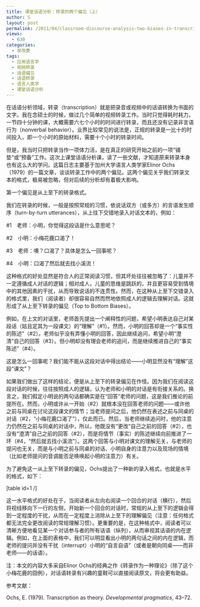 ```yaml
---
title: 课堂话语分析：转录的两个偏见（上）
author: S
layout: post
permalink: /2011/04/classroom-discourse-analysis-two-biases-in-transcription-1/
views:
  - 630
categories:
  - 发改委
tags:
  - 应用语言学
  - 视频转录
  - 话语偏见
  - 话语转录
  - 语言人类学
  - 课堂话语分析
---
```

在话语分析领域，转录（transcription）就是把录音或视频中的话语转换为书面的文字。我在念硕士的时候，做过几个简单的视频转录工作。当时只觉得耗时耗力，一节四十分钟的课，大概需要六七个小时的时间进行转录，而且还没有记录非言语行为（nonverbal behavior）。业界比较常见的说法是，正规的转录是一比十的时间投入，即一个小时的原始材料，需要十个小时的转录时间。

但是，我当时只把转录当作一项体力活，是在真正的研究开始之前的一项“铺垫”或“预备”工作。这次上课堂话语分析课，读了一些文献，才知道原来转录本身也有这么大的学问。这篇日志主要基于加州大学语言人类学家Elinor Ochs（1979）的一篇文章，谈谈转录工作中的两个偏见。这两个偏见关乎我们转录文本的格式，极易被忽略，但对后续的分析却有着极大影响。

第一个偏见是从上至下的转录格式。

我们在转录的时候，一般是按照常规的习惯，依说话双方（或多方）的言语发生顺序（turn-by-turn utterances），从上往下交错地录入对话文本的，例如：

#1　老师：小明，你觉得这段话是什么意思呢？

#2　小明：小梅花鹿口渴了！

#3　老师：噢？口渴了？具体是怎么一回事呢？

#4　小明：口渴了然后就去找小溪流！

这种格式的好处显然是符合人的正常阅读习惯，但其坏处往往被忽略了：儿童并不一定遵循成人对话的逻辑；相对成人，儿童的思维是跳跃的，并且更容易受到情境中的其他因素的干扰，从而导致说话的不连贯性。然而，在这种从上至下交错录入的格式里，我们（阅读者）却很容易自然而然地依照成人的逻辑去理解对话。这就形成了从上至下转录的偏见（Top to Bottom Biases）。

例如，在上文的对话里，老师首先提出一个阐释性的问题，希望小明表达自己对某段话（姑且定其为一段课文）的“理解”（#1）。然而，小明的回答却是一个“事实性的陈述”（#2）。老师似乎没有弄懂小明的回答，因此继续追问，希望小明“澄清”自己的回答（#3）。但小明却没有理会老师的追问，而是继续推进自己的“事实陈述”（#4）。

这是怎么一回事呢？我们能不能从这段对话中得出结论——小明显然没有“理解”这段“课文”？

如果我们做出了这样的结论，便是从上至下的转录偏见在作怪。因为我们在阅读这段对话的时候，往往按照成人的逻辑，认为老师和小明的对话是有衔接关系的。换言之，我们假定小明说的两句话都确实是在“回答”老师的问题，这是我们推论的前提所在。然而，小明或许从一开始（#2）就根本没在回答老师的问题——或许他之前与同桌在讨论这段课文的情节；当老师提问之后，他仍然在表述之前与同桌的对话（#2，“小梅花鹿口渴了”），仅此而已。然后，当老师继续追问时，他的注意力仍然在之前与同桌的对话中，所以，他既没有“更改”自己之前的回答（#2），也没有“澄清”自己之前的回答（#2），而是将情节（事实）的陈述继续向前推进了一环（#4，“然后就去找小溪流”）。这两个回答与小明对课文的理解无关，与老师的提问也无关，而是与小明之前与同桌的对话、小明自身的注意力以及现场的情境（比如老师提问的音调能否足唤唤起小明的注意力）有关。

为了避免这一从上至下转录的偏见，Ochs提出了一种新的录入格式，也就是水平的格式，如下：

[table id=1 /]

这一水平格式的好处在于，当阅读者从左向右阅读一个回合的对话（横行），然后将视线移向下一行的左侧，开始新一个回合的对话时，常规的从上至下的逻辑会得到一定程度的干扰，从而在一定程度上消除从上至下的理解偏见（注意：任何格式都无法完全更改阅读的常规理解习惯）。更重要的是，在这种格式中，阅读者可以清晰方便地看见某一个对话参与者的所有话语（纵列），从而审视其话语的内在逻辑。例如，在上面的表格中，我们可以明显看出小明的两句话之间的内在逻辑，而老师的提问并没有干扰（interrupt）小明的“自言自语”（或者是朝向同桌——而非老师——的话语）。

注：本文的内容大多采自Elinor Ochs的经典之作《转录作为一种理论》（除了这个小梅花鹿的囧例），对话语转录有兴趣的童鞋可以直接阅读原文，将会更有助益。

参考文献：

<div>
  <div>
    Ochs, E. (1979). Transcription as theory. <em>Developmental pragmatics</em>, 43–72.
  </div>
</div>